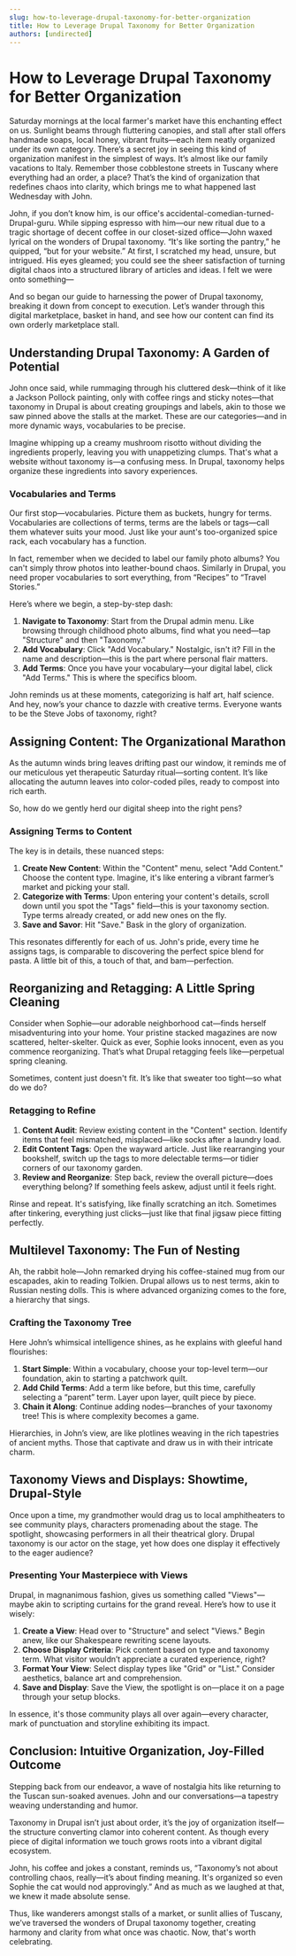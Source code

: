 ```yaml
---
slug: how-to-leverage-drupal-taxonomy-for-better-organization
title: How to Leverage Drupal Taxonomy for Better Organization
authors: [undirected]
---
```



# How to Leverage Drupal Taxonomy for Better Organization

Saturday mornings at the local farmer's market have this enchanting effect on us. Sunlight beams through fluttering canopies, and stall after stall offers handmade soaps, local honey, vibrant fruits—each item neatly organized under its own category. There’s a secret joy in seeing this kind of organization manifest in the simplest of ways. It’s almost like our family vacations to Italy. Remember those cobblestone streets in Tuscany where everything had an order, a place? That’s the kind of organization that redefines chaos into clarity, which brings me to what happened last Wednesday with John.

John, if you don’t know him, is our office's accidental-comedian-turned-Drupal-guru. While sipping espresso with him—our new ritual due to a tragic shortage of decent coffee in our closet-sized office—John waxed lyrical on the wonders of Drupal taxonomy. “It's like sorting the pantry,” he quipped, “but for your website.” At first, I scratched my head, unsure, but intrigued. His eyes gleamed; you could see the sheer satisfaction of turning digital chaos into a structured library of articles and ideas. I felt we were onto something—

And so began our guide to harnessing the power of Drupal taxonomy, breaking it down from concept to execution. Let’s wander through this digital marketplace, basket in hand, and see how our content can find its own orderly marketplace stall.

## Understanding Drupal Taxonomy: A Garden of Potential

John once said, while rummaging through his cluttered desk—think of it like a Jackson Pollock painting, only with coffee rings and sticky notes—that taxonomy in Drupal is about creating groupings and labels, akin to those we saw pinned above the stalls at the market. These are our categories—and in more dynamic ways, vocabularies to be precise.

Imagine whipping up a creamy mushroom risotto without dividing the ingredients properly, leaving you with unappetizing clumps. That's what a website without taxonomy is—a confusing mess. In Drupal, taxonomy helps organize these ingredients into savory experiences.

### Vocabularies and Terms

Our first stop—vocabularies. Picture them as buckets, hungry for terms. Vocabularies are collections of terms, terms are the labels or tags—call them whatever suits your mood. Just like your aunt's too-organized spice rack, each vocabulary has a function.

In fact, remember when we decided to label our family photo albums? You can't simply throw photos into leather-bound chaos. Similarly in Drupal, you need proper vocabularies to sort everything, from “Recipes” to “Travel Stories.”

Here’s where we begin, a step-by-step dash:

1. **Navigate to Taxonomy**: Start from the Drupal admin menu. Like browsing through childhood photo albums, find what you need—tap "Structure" and then "Taxonomy."
2. **Add Vocabulary**: Click "Add Vocabulary." Nostalgic, isn't it? Fill in the name and description—this is the part where personal flair matters.
3. **Add Terms**: Once you have your vocabulary—your digital label, click "Add Terms." This is where the specifics bloom.
    
John reminds us at these moments, categorizing is half art, half science. And hey, now’s your chance to dazzle with creative terms. Everyone wants to be the Steve Jobs of taxonomy, right?

## Assigning Content: The Organizational Marathon

As the autumn winds bring leaves drifting past our window, it reminds me of our meticulous yet therapeutic Saturday ritual—sorting content. It’s like allocating the autumn leaves into color-coded piles, ready to compost into rich earth.

So, how do we gently herd our digital sheep into the right pens? 

### Assigning Terms to Content

The key is in details, these nuanced steps:

1. **Create New Content**: Within the "Content" menu, select "Add Content." Choose the content type. Imagine, it's like entering a vibrant farmer’s market and picking your stall.
2. **Categorize with Terms**: Upon entering your content's details, scroll down until you spot the "Tags" field—this is your taxonomy section. Type terms already created, or add new ones on the fly.
3. **Save and Savor**: Hit "Save." Bask in the glory of organization.

This resonates differently for each of us. John's pride, every time he assigns tags, is comparable to discovering the perfect spice blend for pasta. A little bit of this, a touch of that, and bam—perfection.

## Reorganizing and Retagging: A Little Spring Cleaning

Consider when Sophie—our adorable neighborhood cat—finds herself misadventuring into your home. Your pristine stacked magazines are now scattered, helter-skelter. Quick as ever, Sophie looks innocent, even as you commence reorganizing. That’s what Drupal retagging feels like—perpetual spring cleaning.

Sometimes, content just doesn't fit. It’s like that sweater too tight—so what do we do?

### Retagging to Refine

1. **Content Audit**: Review existing content in the "Content" section. Identify items that feel mismatched, misplaced—like socks after a laundry load.
2. **Edit Content Tags**: Open the wayward article. Just like rearranging your bookshelf, switch up the tags to more delectable terms—or tidier corners of our taxonomy garden.
3. **Review and Reorganize**: Step back, review the overall picture—does everything belong? If something feels askew, adjust until it feels right.

Rinse and repeat. It's satisfying, like finally scratching an itch. Sometimes after tinkering, everything just clicks—just like that final jigsaw piece fitting perfectly.

## Multilevel Taxonomy: The Fun of Nesting

Ah, the rabbit hole—John remarked drying his coffee-stained mug from our escapades, akin to reading Tolkien. Drupal allows us to nest terms, akin to Russian nesting dolls. This is where advanced organizing comes to the fore, a hierarchy that sings.

### Crafting the Taxonomy Tree

Here John’s whimsical intelligence shines, as he explains with gleeful hand flourishes:

1. **Start Simple**: Within a vocabulary, choose your top-level term—our foundation, akin to starting a patchwork quilt.
2. **Add Child Terms**: Add a term like before, but this time, carefully selecting a “parent” term. Layer upon layer, quilt piece by piece.
3. **Chain it Along**: Continue adding nodes—branches of your taxonomy tree! This is where complexity becomes a game.

Hierarchies, in John’s view, are like plotlines weaving in the rich tapestries of ancient myths. Those that captivate and draw us in with their intricate charm.

## Taxonomy Views and Displays: Showtime, Drupal-Style

Once upon a time, my grandmother would drag us to local amphitheaters to see community plays, characters promenading about the stage. The spotlight, showcasing performers in all their theatrical glory. Drupal taxonomy is our actor on the stage, yet how does one display it effectively to the eager audience?

### Presenting Your Masterpiece with Views

Drupal, in magnanimous fashion, gives us something called "Views"—maybe akin to scripting curtains for the grand reveal. Here’s how to use it wisely:

1. **Create a View**: Head over to "Structure" and select "Views." Begin anew, like our Shakespeare rewriting scene layouts.
2. **Choose Display Criteria**: Pick content based on type and taxonomy term. What visitor wouldn’t appreciate a curated experience, right?
3. **Format Your View**: Select display types like "Grid" or "List." Consider aesthetics, balance art and comprehension.
4. **Save and Display**: Save the View, the spotlight is on—place it on a page through your setup blocks.

In essence, it's those community plays all over again—every character, mark of punctuation and storyline exhibiting its impact.

## Conclusion: Intuitive Organization, Joy-Filled Outcome

Stepping back from our endeavor, a wave of nostalgia hits like returning to the Tuscan sun-soaked avenues. John and our conversations—a tapestry weaving understanding and humor.

Taxonomy in Drupal isn’t just about order, it’s the joy of organization itself—the structure converting clamor into coherent content. As though every piece of digital information we touch grows roots into a vibrant digital ecosystem.

John, his coffee and jokes a constant, reminds us, “Taxonomy’s not about controlling chaos, really—it’s about finding meaning. It's organized so even Sophie the cat would nod approvingly.” And as much as we laughed at that, we knew it made absolute sense.

Thus, like wanderers amongst stalls of a market, or sunlit allies of Tuscany, we’ve traversed the wonders of Drupal taxonomy together, creating harmony and clarity from what once was chaotic. Now, that's worth celebrating.